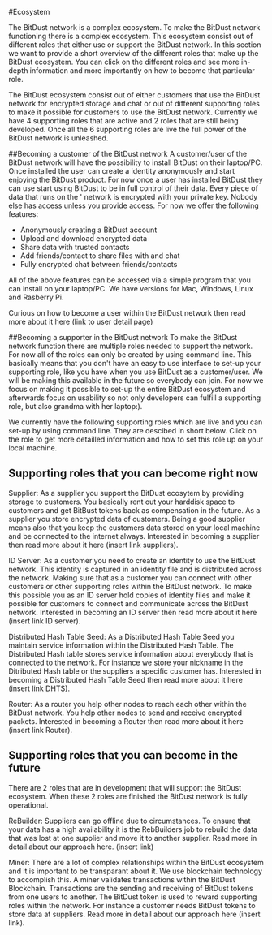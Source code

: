 #Ecosystem

The BitDust network is a complex ecosystem. To make the BitDust network functioning there is a complex ecosystem.
This ecosystem consist out of different roles that either use or support the BitDust network. In this section 
we want to provide a short overview of the different roles that make up the BitDust ecosystem. You can click on the 
different roles and see more in-depth information and more importantly on how to become that particular role. 

The BitDust ecosystem consist out of either customers that use the BitDust network for encrypted storage and chat
or out of different supporting roles to make it possible for customers to use the BitDust network.
Currently we have 4 supporting roles that are active and 2 roles that are still being developed. Once all the 6 
supporting roles are live the full power of the BitDust network is unleashed. 

##Becoming a customer of the BitDust network
A customer/user of the BitDust network will have the possibility to install BitDust on their laptop/PC. Once installed
the user can create a identity anonymously and start enjoying the BitDust product. For now once a user has installed
BitDust they can use start using BitDust to be in full control of their data. Every piece of data that runs on the '
network is encrypted with your private key. Nobody else has access unless you provide access. For now we offer the 
following features:

* Anonymously creating a BitDust account
* Upload and download encrypted data
* Share data with trusted contacts
* Add friends/contact to share files with and chat
* Fully encrypted chat between friends/contacts

All of the above features can be accessed via a simple program that you can install on your laptop/PC. We have versions
for Mac, Windows, Linux and Rasberry Pi.

Curious on how to become a user within the BitDust network then read more about it here (link to user detail page)

##Becoming a supporter in the BitDust network
To make the BitDust network function there are multiple roles needed to support the network. For now all of the roles
can only be created by using command line. This basically means that you don't have an easy to use interface to set-up
your supporting role, like you have when you use BitDust as a customer/user. We will be making this available in the
future so everybody can join. For now we focus on making it possible to set-up the entire BitDust ecosystem and afterwards
focus on usability so not only developers can fulfill a supporting role, but also grandma with her laptop:).

We currently have the following supporting roles which are live and you can set-up by using command line. They are descibed
in short below. Click on the role to get more detailled information and how to set this role up on your local machine.

## Supporting roles that you can become right now

Supplier:
As a supplier you support the BitDust ecosytem by providing storage to customers. You basically rent out your harddisk space
to customers and get BitBust tokens back as compensation in the future. As a supplier you store encrypted data of customers.
Being a good supplier means also that you keep the customers data stored on your local machine and be connected to the 
internet always. Interested in becoming a supplier then read more about it here (insert link suppliers).

ID Server:
As a customer you need to create an identity to use the BitDust network. This identity is captured in an identity file and
is distributed across the network. Making sure that as a customer you can connect with other customers or other supporting 
roles within the BitDust network. To make this possible you as an ID server hold copies of identity files and make it 
possible for customers to connect and communicate across the BitDust network. Interested in becoming an ID server then read 
more about it here (insert link ID server).

Distributed Hash Table Seed:
As a Distributed Hash Table Seed you maintain service information within the Distributed Hash Table. The Distributed Hash table 
stores service information about everybody that is connected to the network. For instance we store your nickname in the 
Ditributed Hash table or the suppliers a specific customer has. Interested in becoming a Distributed Hash Table Seed
then read  more about it here (insert link DHTS).

Router:
As a router you help other nodes to reach each other within the BitDust network. You help other nodes to send and 
receive encrypted packets. Interested in becoming a Router then read  more about it here (insert link Router).

## Supporting roles that you can become in the future

There are 2 roles that are in development that will support the BitDust ecosystem. When these 2 roles are finished the
BitDust network is fully operational. 

ReBuilder:
Suppliers can go offline due to circumstances. To ensure that your data has a high availability it is the RebBuilders job to 
rebuild the data that was lost at one supplier and move it to another supplier. Read more in detail about our approach here.
(insert link)

Miner:
There are a lot of complex relationships within the BitDust ecosystem and it is important to be transparant about it. We use
blockchain technology to accomplish this. A miner validates transactions within the BitDust Blockchain. Transactions are the 
sending and receiving of BitDust tokens from one users to another. The BitDust token is used to reward supporting roles within
the network. For instance a customer needs BitDust tokens to store data at suppliers. Read more in detail about our
approach here (insert link).
